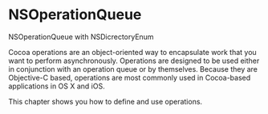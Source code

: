 # NSOperationQueue
NSOperationQueue with NSDicrectoryEnum

Cocoa operations are an object-oriented way to encapsulate work that you want to perform asynchronously. Operations are designed to be used either in conjunction with an operation queue or by themselves. Because they are Objective-C based, operations are most commonly used in Cocoa-based applications in OS X and iOS.

This chapter shows you how to define and use operations.
